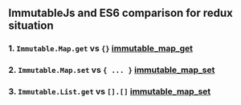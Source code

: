 ## ImmutableJs and ES6 comparison for redux situation

### 1. `Immutable.Map.get` vs `{}` [immutable_map_get](immutable_map_get.js)
### 2. `Immutable.Map.set` vs `{ ... }` [immutable_map_set](immutable_map_set.js)
### 3. `Immutable.List.get` vs `[].[]` [immutable_map_set](immutable_map_set.js)
